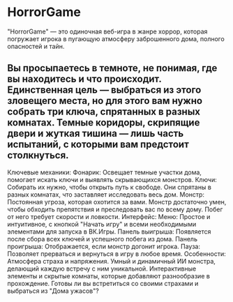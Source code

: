 # HorrorGame
"HorrorGame" — это одиночная веб-игра в жанре хоррор, которая погружает игрока в пугающую атмосферу заброшенного дома, полного опасностей и тайн.
## Вы просыпаетесь в темноте, не понимая, где вы находитесь и что происходит. Единственная цель — выбраться из этого зловещего места, но для этого вам нужно собрать три ключа, спрятанных в разных комнатах. Темные коридоры, скрипящие двери и жуткая тишина — лишь часть испытаний, с которыми вам предстоит столкнуться.
Ключевые механики:
Фонарик: Освещает темные участки дома, помогает искать ключи и выявлять скрывающихся монстров.
Ключи: Собирать их нужно, чтобы открыть путь к свободе. Они спрятаны в разных комнатах, что заставляет исследовать весь дом.
Монстр: Постоянная угроза, которая охотится за вами. Монстр достаточно умен, чтобы обходить препятствия и преследовать вас по всему дому. Побег от него требует скорости и ловкости.
Интерфейс:
Меню: Простое и интуитивное, с кнопкой "Начать игру" и всеми необходимыми элементами для запуска в ВК.Игры.
Панель выигрыша: Появляется после сбора всех ключей и успешного побега из дома.
Панель проигрыша: Отображается, если монстр догонит игрока.
Пауза: Позволяет прерваться и вернуться в игру в любое время.
Особенности:
Атмосфера страха и напряжения.
Умный и динамичный ИИ монстра, делающий каждую встречу с ним уникальной.
Интерактивные элементы и скрытые комнаты, которые добавляют разнообразие в прохождение.
Готовы ли вы встретиться со своими страхами и выбраться из "Дома ужасов"?
